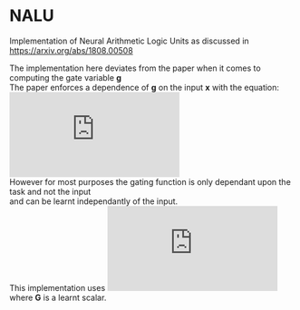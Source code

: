# NALU
Implementation of Neural Arithmetic Logic Units as discussed in https://arxiv.org/abs/1808.00508

The implementation here deviates from the paper when it comes to computing the gate variable **g**<br />
The paper enforces a dependence of **g** on the input **x** with the equation:
![equation](http://latex.codecogs.com/gif.latex?%5Cfn_jvn%20%24g%20%3D%20%5Csigma%20%5Cleft%20%28%20Gx%20%5Cright%20%29%24)<br />
However for most purposes the gating function is only dependant upon the task and not the input<br />
and can be learnt independantly of the input.<br />
This implementation uses ![equation](http://latex.codecogs.com/gif.latex?%5Cfn_jvn%20%24g%20%3D%20%5Csigma%28G%29%24) where **G** is a learnt scalar.
